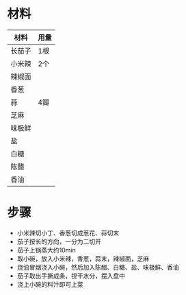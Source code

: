 # 材料
材料|用量
---|---
长茄子|1根
小米辣|2个
辣椒面|
香葱|
蒜|4瓣
芝麻|
味极鲜|
盐|
白糖|
陈醋|
香油|
# 步骤
* 小米辣切小丁、香葱切成葱花、蒜切末
* 茄子按长的方向，一分为二切开
* 茄子上锅蒸大约10min
* 取小碗，放入小米辣，香葱，蒜末，辣椒面，芝麻
* 烧油冒烟浇入小碗，然后加入陈醋、白糖、盐、味极鲜、香油
* 茄子取出手撕成条，捏干水分，摆入盘中
* 浇上小碗的料汁即可上菜
